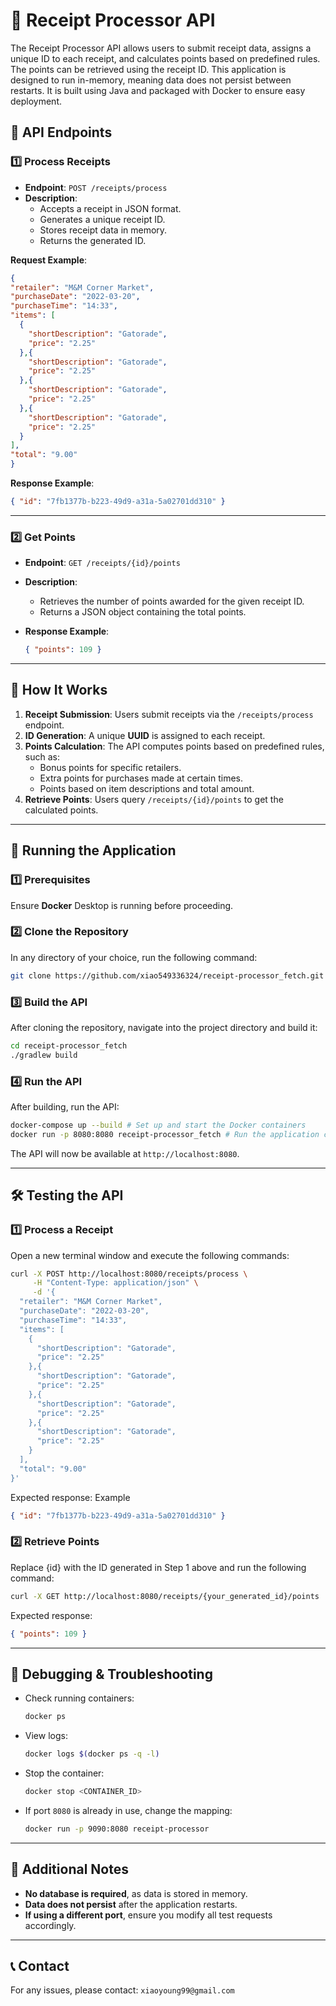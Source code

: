 # 🧾 Receipt Processor API

The Receipt Processor API allows users to submit receipt data, assigns a unique ID to each receipt, and calculates points based on predefined rules. The points can be retrieved using the receipt ID. This application is designed to run in-memory, meaning data does not persist between restarts. It is built using Java and packaged with Docker to ensure easy deployment.

## 📌 API Endpoints

### **1️⃣ Process Receipts**
- **Endpoint**: `POST /receipts/process`
- **Description**:
    - Accepts a receipt in JSON format.
    - Generates a unique receipt ID.
    - Stores receipt data in memory.
    - Returns the generated ID.

 **Request Example**:
  ```json
  {
  "retailer": "M&M Corner Market",
  "purchaseDate": "2022-03-20",
  "purchaseTime": "14:33",
  "items": [
    {
      "shortDescription": "Gatorade",
      "price": "2.25"
    },{
      "shortDescription": "Gatorade",
      "price": "2.25"
    },{
      "shortDescription": "Gatorade",
      "price": "2.25"
    },{
      "shortDescription": "Gatorade",
      "price": "2.25"
    }
  ],
  "total": "9.00"
}
  ```
 **Response Example**:
  ```json
  { "id": "7fb1377b-b223-49d9-a31a-5a02701dd310" }
  ```

---

### **2️⃣ Get Points**
- **Endpoint**: `GET /receipts/{id}/points`
- **Description**:
    - Retrieves the number of points awarded for the given receipt ID.
    - Returns a JSON object containing the total points.

- **Response Example**:
  ```json
  { "points": 109 }
  ```

---

## 📌 How It Works
1. **Receipt Submission**: Users submit receipts via the `/receipts/process` endpoint.
2. **ID Generation**: A unique **UUID** is assigned to each receipt.
3. **Points Calculation**: The API computes points based on predefined rules, such as:
    - Bonus points for specific retailers.
    - Extra points for purchases made at certain times.
    - Points based on item descriptions and total amount.
4. **Retrieve Points**: Users query `/receipts/{id}/points` to get the calculated points.

---

## 🚀 Running the Application

### **1️⃣ Prerequisites**
Ensure **Docker** Desktop is running before proceeding.

### **2️⃣ Clone the Repository**
In any directory of your choice, run the following command:
```sh
git clone https://github.com/xiao549336324/receipt-processor_fetch.git
```

### **3️⃣ Build the API**
After cloning the repository, navigate into the project directory and build it:
```sh
cd receipt-processor_fetch
./gradlew build
```

### **4️⃣ Run the API**
After building, run the API:
```sh
docker-compose up --build # Set up and start the Docker containers
docker run -p 8080:8080 receipt-processor_fetch # Run the application container  
```

The API will now be available at `http://localhost:8080`.

---

## 🛠️ Testing the API

### **1️⃣ Process a Receipt**
Open a new terminal window and execute the following commands:

```sh
curl -X POST http://localhost:8080/receipts/process \
     -H "Content-Type: application/json" \
     -d '{
  "retailer": "M&M Corner Market",
  "purchaseDate": "2022-03-20",
  "purchaseTime": "14:33",
  "items": [
    {
      "shortDescription": "Gatorade",
      "price": "2.25"
    },{
      "shortDescription": "Gatorade",
      "price": "2.25"
    },{
      "shortDescription": "Gatorade",
      "price": "2.25"
    },{
      "shortDescription": "Gatorade",
      "price": "2.25"
    }
  ],
  "total": "9.00"
}'
```
Expected response:
Example
```json
{ "id": "7fb1377b-b223-49d9-a31a-5a02701dd310" } 
```

### **2️⃣ Retrieve Points**
Replace {id} with the ID generated in Step 1 above and run the following command:
```sh
curl -X GET http://localhost:8080/receipts/{your_generated_id}/points
```
Expected response:
```json
{ "points": 109 }
```

---

## 🔧 Debugging & Troubleshooting
- Check running containers:
  ```sh
  docker ps
  ```
- View logs:
  ```sh
  docker logs $(docker ps -q -l)
  ```
- Stop the container:
  ```sh
  docker stop <CONTAINER_ID>
  ```
- If port `8080` is already in use, change the mapping:
  ```sh
  docker run -p 9090:8080 receipt-processor
  ```

---

## 📄 Additional Notes
- **No database is required**, as data is stored in memory.
- **Data does not persist** after the application restarts.
- **If using a different port**, ensure you modify all test requests accordingly.

---

## 📞 Contact
For any issues, please contact: `xiaoyoung99@gmail.com`

